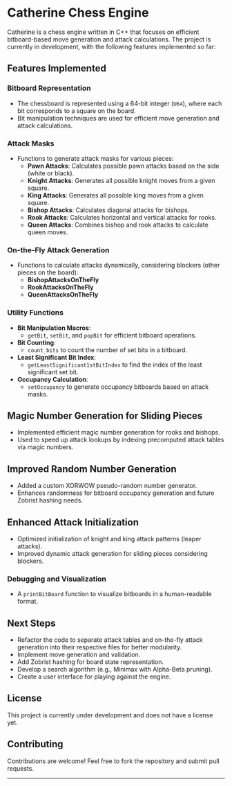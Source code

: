 # Catherine Chess Engine

Catherine is a chess engine written in C++ that focuses on efficient bitboard-based move generation and attack calculations. The project is currently in development, with the following features implemented so far:

## Features Implemented

### Bitboard Representation
- The chessboard is represented using a 64-bit integer (`U64`), where each bit corresponds to a square on the board.
- Bit manipulation techniques are used for efficient move generation and attack calculations.

### Attack Masks
- Functions to generate attack masks for various pieces:
  - **Pawn Attacks**: Calculates possible pawn attacks based on the side (white or black).
  - **Knight Attacks**: Generates all possible knight moves from a given square.
  - **King Attacks**: Generates all possible king moves from a given square.
  - **Bishop Attacks**: Calculates diagonal attacks for bishops.
  - **Rook Attacks**: Calculates horizontal and vertical attacks for rooks.
  - **Queen Attacks**: Combines bishop and rook attacks to calculate queen moves.

### On-the-Fly Attack Generation
- Functions to calculate attacks dynamically, considering blockers (other pieces on the board):
  - **BishopAttacksOnTheFly**
  - **RookAttacksOnTheFly**
  - **QueenAttacksOnTheFly**

### Utility Functions
- **Bit Manipulation Macros**:
  - `getBit`, `setBit`, and `popBit` for efficient bitboard operations.
- **Bit Counting**:
  - `count_bits` to count the number of set bits in a bitboard.
- **Least Significant Bit Index**:
  - `getLeastSignificant1stBitIndex` to find the index of the least significant set bit.
- **Occupancy Calculation**:
  - `setOccupancy` to generate occupancy bitboards based on attack masks.

## Magic Number Generation for Sliding Pieces
- Implemented efficient magic number generation for rooks and bishops.
- Used to speed up attack lookups by indexing precomputed attack tables via magic numbers.

## Improved Random Number Generation
- Added a custom XORWOW pseudo-random number generator.
- Enhances randomness for bitboard occupancy generation and future Zobrist hashing needs.

## Enhanced Attack Initialization
- Optimized initialization of knight and king attack patterns (leaper attacks).
- Improved dynamic attack generation for sliding pieces considering blockers.

### Debugging and Visualization
- A `printBitBoard` function to visualize bitboards in a human-readable format.


## Next Steps
- Refactor the code to separate attack tables and on-the-fly attack generation into their respective files for better modularity.
- Implement move generation and validation.
- Add Zobrist hashing for board state representation.
- Develop a search algorithm (e.g., Minimax with Alpha-Beta pruning).
- Create a user interface for playing against the engine.

## License
This project is currently under development and does not have a license yet.

## Contributing
Contributions are welcome! Feel free to fork the repository and submit pull requests.

---

